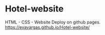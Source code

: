 # Hotel-website
HTML - CSS - Website
Deploy on github pages.
https://evavargas.github.io/Hotel-website/
